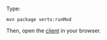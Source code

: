 Type:

```
mvn package vertx:runMod
```

Then, open the [client](http://jsbin.com/mupohupufi/1/edit?js,console) in your browser.
